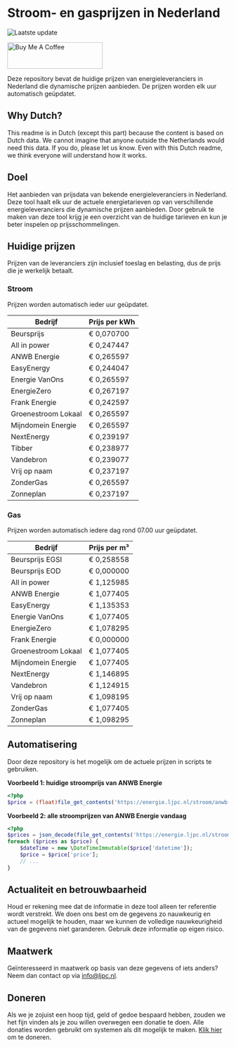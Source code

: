 # Stroom- en gasprijzen in Nederland

![Laatste update](https://img.shields.io/badge/laatste%20update-2024--03--06%2001%3A00%20CET-brightgreen)

<a href="https://www.buymeacoffee.com/Lars-" target="_blank"><img src="https://cdn.buymeacoffee.com/buttons/v2/default-orange.png" alt="Buy Me A Coffee" height="60" style="height: 60px !important;width: 217px !important;" ></a>

Deze repository bevat de huidige prijzen van energieleveranciers in Nederland die dynamische prijzen aanbieden. De prijzen worden elk uur automatisch geüpdatet.

## Why Dutch?

This readme is in Dutch (except this part) because the content is based on Dutch data. We cannot imagine that anyone outside the Netherlands would need this data. If you do, please let us know. Even with this Dutch readme, we think
everyone will understand how it works.

## Doel

Het aanbieden van prijsdata van bekende energieleveranciers in Nederland. Deze tool haalt elk uur de actuele energietarieven op van verschillende energieleveranciers die dynamische prijzen aanbieden. Door gebruik te maken van deze tool
krijg je een overzicht van de huidige tarieven en kun je beter inspelen op prijsschommelingen.

## Huidige prijzen

Prijzen van de leveranciers zijn inclusief toeslag en belasting, dus de prijs die je werkelijk betaalt.

### Stroom

Prijzen worden automatisch ieder uur geüpdatet.

 Bedrijf | Prijs per kWh 
---------|---------------
Beursprijs | € 0,070700
All in power | € 0,247447
ANWB Energie | € 0,265597
EasyEnergy | € 0,244047
Energie VanOns | € 0,265597
EnergieZero | € 0,267197
Frank Energie | € 0,242597
Groenestroom Lokaal | € 0,265597
Mijndomein Energie | € 0,265597
NextEnergy | € 0,239197
Tibber | € 0,238977
Vandebron | € 0,239077
Vrij op naam | € 0,237197
ZonderGas | € 0,265597
Zonneplan | € 0,237197


### Gas

Prijzen worden automatisch iedere dag rond 07.00 uur geüpdatet.

 Bedrijf | Prijs per m³ 
---------|--------------
Beursprijs EGSI | € 0,258558
Beursprijs EOD | € 0,000000
All in power | € 1,125985
ANWB Energie | € 1,077405
EasyEnergy | € 1,135353
Energie VanOns | € 1,077405
EnergieZero | € 1,078295
Frank Energie | € 0,000000
Groenestroom Lokaal | € 1,077405
Mijndomein Energie | € 1,077405
NextEnergy | € 1,146895
Vandebron | € 1,124915
Vrij op naam | € 1,098195
ZonderGas | € 1,077405
Zonneplan | € 1,098295


## Automatisering

Door deze repository is het mogelijk om de actuele prijzen in scripts te gebruiken.

**Voorbeeld 1: huidige stroomprijs van ANWB Energie**

```php
<?php
$price = (float)file_get_contents('https://energie.ljpc.nl/stroom/anwb-energie-nu.txt');

```

**Voorbeeld 2: alle stroomprijzen van ANWB Energie vandaag**

```php
<?php
$prices = json_decode(file_get_contents('https://energie.ljpc.nl/stroom/all-in-power-vandaag.json'),true);
foreach ($prices as $price) {
    $dateTime = new \DateTimeImmutable($price['datetime']);
    $price = $price['price'];
    // ...
}
```

## Actualiteit en betrouwbaarheid

Houd er rekening mee dat de informatie in deze tool alleen ter referentie wordt verstrekt. We doen ons best om de gegevens zo nauwkeurig en actueel mogelijk te houden, maar we kunnen de volledige nauwkeurigheid van de gegevens niet
garanderen. Gebruik deze informatie op eigen risico.

## Maatwerk

Geïnteresseerd in maatwerk op basis van deze gegevens of iets anders? Neem dan contact op
via [info@ljpc.nl](mailto:info@ljpc.nl?subject=Energie%20prijzen).

## Doneren

Als we je zojuist een hoop tijd, geld of gedoe bespaard hebben, zouden we het fijn vinden als je zou willen overwegen een
donatie te doen. Alle donaties worden gebruikt om systemen als dit mogelijk te
maken. [Klik hier](https://www.buymeacoffee.com/Lars-) om te doneren.
